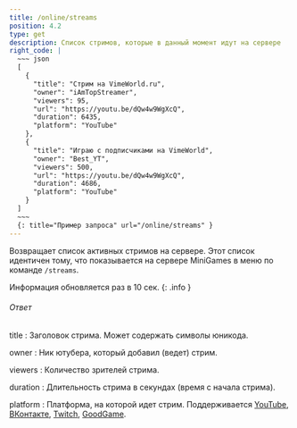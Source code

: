 ```yaml
---
title: /online/streams
position: 4.2
type: get
description: Список стримов, которые в данный момент идут на сервере
right_code: |
  ~~~ json
  [
    {
      "title": "Стрим на VimeWorld.ru",
      "owner": "iAmTopStreamer",
      "viewers": 95,
      "url": "https://youtu.be/dQw4w9WgXcQ",
      "duration": 6435,
      "platform": "YouTube"
    },
    {
      "title": "Играю с подписчиками на VimeWorld",
      "owner": "Best_YT",
      "viewers": 500,
      "url": "https://youtu.be/dQw4w9WgXcQ",
      "duration": 4686,
      "platform": "YouTube"
    }
  ]
  ~~~
  {: title="Пример запроса" url="/online/streams" }
---
```


Возвращает список активных стримов на сервере. Этот список идентичен тому, что показывается на сервере MiniGames в меню по команде `/streams`.

Информация обновляется раз в 10 сек.
{: .info }

<h6>Ответ</h6>
title
: Заголовок стрима. Может содержать символы юникода.

owner
: Ник ютубера, который добавил (ведет) стрим.

viewers
: Количество зрителей стрима.

duration
: Длительность стрима в секундах (время с начала стрима).

platform
: Платформа, на которой идет стрим. Поддерживается [YouTube](https://youtube.com), [ВКонтакте](https://vk.com), [Twitch](https://twitch.tv), [GoodGame](https://goodgame.ru).
